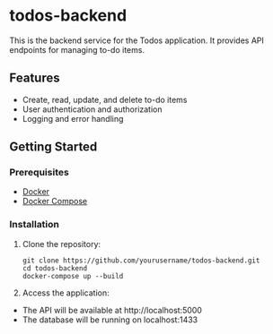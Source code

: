 # todos-backend

This is the backend service for the Todos application. It provides API endpoints for managing to-do items.

## Features

- Create, read, update, and delete to-do items
- User authentication and authorization
- Logging and error handling

## Getting Started

### Prerequisites

- [Docker](https://www.docker.com/)
- [Docker Compose](https://docs.docker.com/compose/)

### Installation

1. Clone the repository:
   ```
   git clone https://github.com/yourusername/todos-backend.git
   cd todos-backend
   docker-compose up --build
   ```
2. Access the application:
- The API will be available at http://localhost:5000
- The database will be running on localhost:1433

